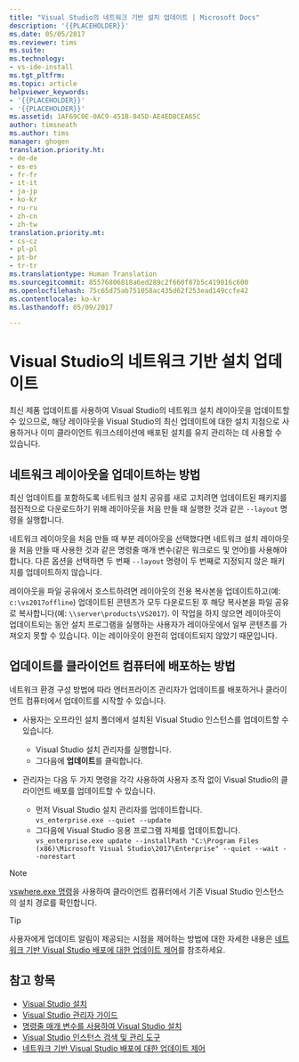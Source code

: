 ```yaml
---
title: "Visual Studio의 네트워크 기반 설치 업데이트 | Microsoft Docs"
description: '{{PLACEHOLDER}}'
ms.date: 05/05/2017
ms.reviewer: tims
ms.suite: 
ms.technology:
- vs-ide-install
ms.tgt_pltfrm: 
ms.topic: article
helpviewer_keywords:
- '{{PLACEHOLDER}}'
- '{{PLACEHOLDER}}'
ms.assetid: 1AF69C0E-0AC9-451B-845D-AE4EDBCEA65C
author: timsneath
ms.author: tims
manager: ghogen
translation.priority.ht:
- de-de
- es-es
- fr-fr
- it-it
- ja-jp
- ko-kr
- ru-ru
- zh-cn
- zh-tw
translation.priority.mt:
- cs-cz
- pl-pl
- pt-br
- tr-tr
ms.translationtype: Human Translation
ms.sourcegitcommit: 85576806818a6ed289c2f660f87b5c419016c600
ms.openlocfilehash: 75c65d75ab751058ac435d62f253ead149ccfe42
ms.contentlocale: ko-kr
ms.lasthandoff: 05/09/2017

---
```

# <a name="update-a-network-based-installation-of-visual-studio"></a>Visual Studio의 네트워크 기반 설치 업데이트

최신 제품 업데이트를 사용하여 Visual Studio의 네트워크 설치 레이아웃을 업데이트할 수 있으므로, 해당 레이아웃을 Visual Studio의 최신 업데이트에 대한 설치 지점으로 사용하거나 이미 클라이언트 워크스테이션에 배포된 설치를 유지 관리하는 데 사용할 수 있습니다.

## <a name="how-to-update-a-network-layout"></a>네트워크 레이아웃을 업데이트하는 방법
최신 업데이트를 포함하도록 네트워크 설치 공유를 새로 고치려면 업데이트된 패키지를 점진적으로 다운로드하기 위해 레이아웃을 처음 만들 때 실행한 것과 같은 `--layout` 명령을 실행합니다.

네트워크 레이아웃을 처음 만들 때 부분 레이아웃을 선택했다면 네트워크 설치 레이아웃을 처음 만들 때 사용한 것과 같은 명령줄 매개 변수(같은 워크로드 및 언어)를 사용해야 합니다. 다른 옵션을 선택하면 두 번째 `--layout` 명령이 두 번째로 지정되지 않은 패키지를 업데이트하지 않습니다.

레이아웃을 파일 공유에서 호스트하려면 레이아웃의 전용 복사본을 업데이트하고(예: `c:\vs2017offline`) 업데이트된 콘텐츠가 모두 다운로드된 후 해당 복사본을 파일 공유로 복사합니다(예: `\\server\products\VS2017`).  이 작업을 하지 않으면 레이아웃이 업데이트되는 동안 설치 프로그램을 실행하는 사용자가 레이아웃에서 일부 콘텐츠를 가져오지 못할 수 있습니다. 이는 레이아웃이 완전히 업데이트되지 않았기 때문입니다.

## <a name="how-to-deploy-an-update-to-client-machines"></a>업데이트를 클라이언트 컴퓨터에 배포하는 방법
네트워크 환경 구성 방법에 따라 엔터프라이즈 관리자가 업데이트를 배포하거나 클라이언트 컴퓨터에서 업데이트를 시작할 수 있습니다. 

- 사용자는 오프라인 설치 폴더에서 설치된 Visual Studio 인스턴스를 업데이트할 수 있습니다.
  - Visual Studio 설치 관리자를 실행합니다.
  - 그다음에 **업데이트**를 클릭합니다.

- 관리자는 다음 두 가지 명령을 각각 사용하여 사용자 조작 없이 Visual Studio의 클라이언트 배포를 업데이트할 수 있습니다.
  - 먼저 Visual Studio 설치 관리자를 업데이트합니다. <br>```vs_enterprise.exe --quiet --update```
  - 그다음에 Visual Studio 응용 프로그램 자체를 업데이트합니다. <br>```vs_enterprise.exe update --installPath "C:\Program Files (x86)\Microsoft Visual Studio\2017\Enterprise" --quiet --wait --norestart```

> [!NOTE]
> [vswhere.exe 명령](tools-for-managing-visual-studio-instances.md)을 사용하여 클라이언트 컴퓨터에서 기존 Visual Studio 인스턴스의 설치 경로를 확인합니다.

> [!TIP]
> 사용자에게 업데이트 알림이 제공되는 시점을 제어하는 방법에 대한 자세한 내용은 [네트워크 기반 Visual Studio 배포에 대한 업데이트 제어](controlling-updates-to-visual-studio-deployments.md)를 참조하세요.


## <a name="see-also"></a>참고 항목
* [Visual Studio 설치](install-visual-studio.md)
* [Visual Studio 관리자 가이드](visual-studio-administrator-guide.md)
* [명령줄 매개 변수를 사용하여 Visual Studio 설치](use-command-line-parameters-to-install-visual-studio.md)
* [Visual Studio 인스턴스 검색 및 관리 도구](tools-for-managing-visual-studio-instances.md)
* [네트워크 기반 Visual Studio 배포에 대한 업데이트 제어](controlling-updates-to-visual-studio-deployments.md)

